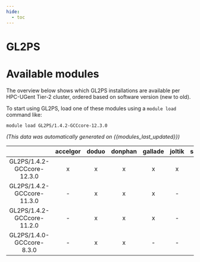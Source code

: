 ```yaml
---
hide:
  - toc
---
```


GL2PS
=====

# Available modules


The overview below shows which GL2PS installations are available per HPC-UGent Tier-2 cluster, ordered based on software version (new to old).

To start using GL2PS, load one of these modules using a `module load` command like:

```shell
module load GL2PS/1.4.2-GCCcore-12.3.0
```

*(This data was automatically generated on {{modules_last_updated}})*  

| |accelgor|doduo|donphan|gallade|joltik|shinx|skitty|
| :---: | :---: | :---: | :---: | :---: | :---: | :---: | :---: |
|GL2PS/1.4.2-GCCcore-12.3.0|x|x|x|x|x|x|x|
|GL2PS/1.4.2-GCCcore-11.3.0|-|x|x|x|-|-|-|
|GL2PS/1.4.2-GCCcore-11.2.0|-|x|x|x|-|-|-|
|GL2PS/1.4.0-GCCcore-8.3.0|-|x|x|-|-|-|-|

